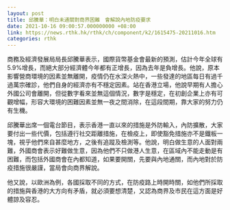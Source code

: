 ```yaml
---
layout: post
title: 邱騰華：明白未通關對商界困難　會解說內地防疫要求
date: 2021-10-16 09:00:57.000000000 +08:00
link: https://news.rthk.hk/rthk/ch/component/k2/1615475-20211016.htm
categories: rthk
---
```


商務及經濟發展局局長邱騰華表示，國際貨幣基金會最新的預測，估計今年全球有5.9%增長，而絕大部分經濟體今年都有正增長，因為去年是負增長。他說，原本影響營商環境的因素並無離開，疫情仍在水深火熱中，一些發達的地區每日有過千過萬宗確診，他們自身的經濟亦有不穩定因素。站在香港立場，他說早期有人擔心外國公司會離開，但從數字看來並無這個情況，數字是穩定，在初創企業上亦有可觀增幅，形容大環境的困難因素並無一夜之間消除，在這段間期，靠大家的努力仍有生機。

邱騰華出席一個電台節目，表示香港一直以來的措施是外防輸入，內防擴散，大家要付出一些代價，包括遵行社交距離措施，在檢疫上，即使豁免措施亦不是鐵板一塊，視乎他們來自甚麼地方，之後有追蹤及檢測等。他說，明白做生意的人面對兩難，外國商會表示好難做生意，因為他們不只做港人生意，在區域內不能走動是有困難，而包括外國商會在內都知道，如果要開關，先要與內地通關，而內地對於防疫措施很嚴謹，當局會向商界解說。

他又說，以歐洲為例，各國採取不同的方式，在防疫路上時開時關，如他們所採取的措施與香港的大方向有矛盾，就必須要想清楚，又認為商界及市民在這方面是好體諒及容忍。
